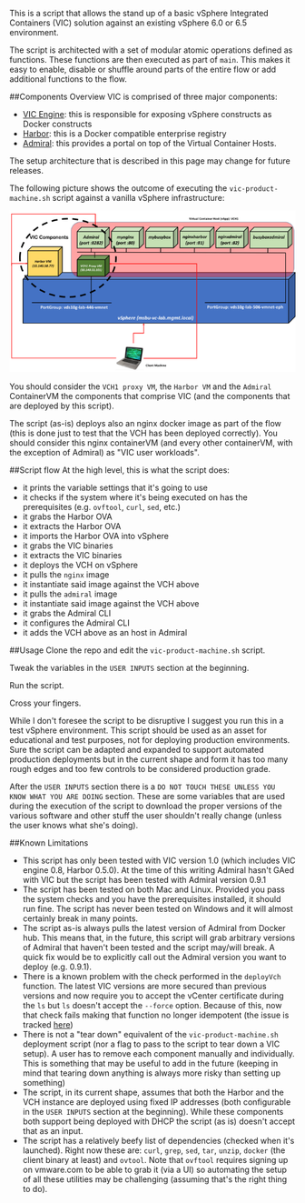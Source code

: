 
This is a script that allows the stand up of a basic vSphere Integrated Containers (VIC) solution against an existing vSphere 6.0 or 6.5 environment.

The script is architected with a set of modular atomic operations defined as functions. These functions are then executed as part of `main`. This makes it easy to enable, disable or shuffle around parts of the entire flow or add additional functions to the flow.  

##Components Overview
VIC is comprised of three major components:

- [VIC Engine](https://github.com/vmware/vic): this is responsible for exposing vSphere constructs as Docker constructs
- [Harbor](https://github.com/vmware/harbor): this is a Docker compatible enterprise registry
- [Admiral](https://github.com/vmware/admiral): this provides a portal on top of the Virtual Container Hosts.

The setup architecture that is described in this page may change for future releases.

The following picture shows the outcome of executing the `vic-product-machine.sh` script against a vanilla vSphere infrastructure:

![](outcome.png)

You should consider the `VCH1 proxy VM`, the `Harbor VM` and the `Admiral` ContainerVM the components that comprise VIC (and the components that are deployed by this script).

The script (as-is) deploys also an nginx docker image as part of the flow (this is done just to test that the VCH has been deployed correctly). You should consider this nginx containerVM (and every other containerVM, with the exception of Admiral) as "VIC user workloads".

##Script flow
At the high level, this is what the script does:
- it prints the variable settings that it's going to use
- it checks if the system where it's being executed on has the prerequisites (e.g. `ovftool`, `curl`, `sed`, etc.)
- it grabs the Harbor OVA
- it extracts the Harbor OVA
- it imports the Harbor OVA into vSphere
- it grabs the VIC binaries
- it extracts the VIC binaries
- it deploys the VCH on vSphere
- it pulls the `nginx` image
- it instantiate said image against the VCH above
- it pulls the `admiral` image
- it instantiate said image against the VCH above
- it grabs the Admiral CLI
- it configures the Admiral CLI
- it adds the VCH above as an host in Admiral  

##Usage
Clone the repo and edit the `vic-product-machine.sh` script.

Tweak the variables in the `USER INPUTS` section at the beginning.

Run the script.

Cross your fingers.

While I don't foresee the script to be disruptive I suggest you run this in a test vSphere environment. This script should be used as an asset for educational and test purposes, not for deploying production environments. Sure the script can be adapted and expanded to support automated production deployments but in the current shape and form it has too many rough edges and too few controls to be considered production grade.

After the `USER INPUTS` section there is a `DO NOT TOUCH THESE UNLESS YOU KNOW WHAT YOU ARE DOING` section. These are some variables that are used during the execution of the script to download the proper versions of the various software and other stuff the user shouldn't really change (unless the user knows what she's doing).

##Known Limitations
- This script has only been tested with VIC version 1.0 (which includes VIC engine 0.8, Harbor 0.5.0). At the time of this writing Admiral hasn't GAed with VIC but the script has been tested with Admiral version 0.9.1
- The script has been tested on both Mac and Linux. Provided you pass the system checks and you have the prerequisites installed, it should run fine. The script has never been tested on Windows and it will almost certainly break in many points.
- The script as-is always pulls the latest version of Admiral from Docker hub. This means that, in the future, this script will grab arbitrary versions of Admiral that haven't been tested and the script may/will break. A quick fix would be to explicitly call out the Admiral version you want to deploy (e.g. 0.9.1).
- There is a known problem with the check performed in the `deployVch` function. The latest VIC versions are more secured than previous versions and now require you to accept the vCenter certificate during the `ls` but `ls` doesn't accept the `--force` option. Because of this, now that check fails making that function no longer idempotent (the issue is tracked [here](https://github.com/vmware/vic/issues/3117))
- There is not a "tear down" equivalent of the `vic-product-machine.sh` deployment script (nor a flag to pass to the script to tear down a VIC setup). A user has to remove each component manually and individually. This is something that may be useful to add in the future (keeping in mind that tearing down anything is always more risky than setting up something)
- The script, in its current shape, assumes that both the Harbor and the VCH instance are deployed using fixed IP addresses (both configurable in the `USER INPUTS` section at the beginning). While these components both support being deployed with DHCP the script (as is) doesn't accept that as an input.
- The script has a relatively beefy list of dependencies (checked when it's launched). Right now these are: `curl`, `grep`, `sed`, `tar`, `unzip`, `docker` (the client binary at least) and `ovtool`. Note that `ovftool` requires signing up on vmware.com to be able to grab it (via a UI) so automating the setup of all these utilities may be challenging (assuming that's the right thing to do).   
